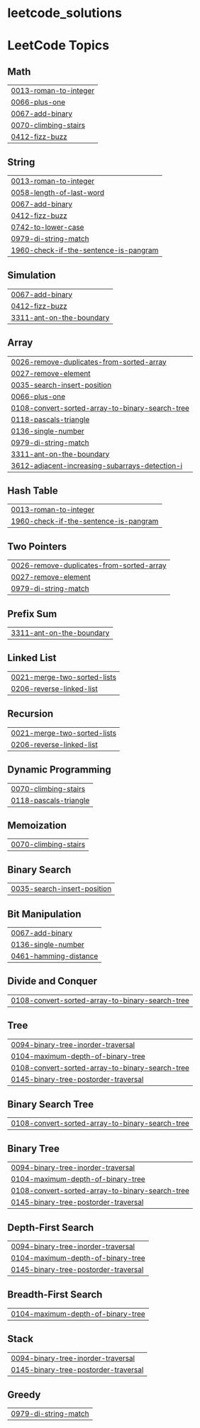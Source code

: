 # leetcode_solutions
<!---LeetCode Topics Start-->
# LeetCode Topics
## Math
|  |
| ------- |
| [0013-roman-to-integer](https://github.com/rizwanmuhammedd/leetcode_solutions/tree/master/0013-roman-to-integer) |
| [0066-plus-one](https://github.com/rizwanmuhammedd/leetcode_solutions/tree/master/0066-plus-one) |
| [0067-add-binary](https://github.com/rizwanmuhammedd/leetcode_solutions/tree/master/0067-add-binary) |
| [0070-climbing-stairs](https://github.com/rizwanmuhammedd/leetcode_solutions/tree/master/0070-climbing-stairs) |
| [0412-fizz-buzz](https://github.com/rizwanmuhammedd/leetcode_solutions/tree/master/0412-fizz-buzz) |
## String
|  |
| ------- |
| [0013-roman-to-integer](https://github.com/rizwanmuhammedd/leetcode_solutions/tree/master/0013-roman-to-integer) |
| [0058-length-of-last-word](https://github.com/rizwanmuhammedd/leetcode_solutions/tree/master/0058-length-of-last-word) |
| [0067-add-binary](https://github.com/rizwanmuhammedd/leetcode_solutions/tree/master/0067-add-binary) |
| [0412-fizz-buzz](https://github.com/rizwanmuhammedd/leetcode_solutions/tree/master/0412-fizz-buzz) |
| [0742-to-lower-case](https://github.com/rizwanmuhammedd/leetcode_solutions/tree/master/0742-to-lower-case) |
| [0979-di-string-match](https://github.com/rizwanmuhammedd/leetcode_solutions/tree/master/0979-di-string-match) |
| [1960-check-if-the-sentence-is-pangram](https://github.com/rizwanmuhammedd/leetcode_solutions/tree/master/1960-check-if-the-sentence-is-pangram) |
## Simulation
|  |
| ------- |
| [0067-add-binary](https://github.com/rizwanmuhammedd/leetcode_solutions/tree/master/0067-add-binary) |
| [0412-fizz-buzz](https://github.com/rizwanmuhammedd/leetcode_solutions/tree/master/0412-fizz-buzz) |
| [3311-ant-on-the-boundary](https://github.com/rizwanmuhammedd/leetcode_solutions/tree/master/3311-ant-on-the-boundary) |
## Array
|  |
| ------- |
| [0026-remove-duplicates-from-sorted-array](https://github.com/rizwanmuhammedd/leetcode_solutions/tree/master/0026-remove-duplicates-from-sorted-array) |
| [0027-remove-element](https://github.com/rizwanmuhammedd/leetcode_solutions/tree/master/0027-remove-element) |
| [0035-search-insert-position](https://github.com/rizwanmuhammedd/leetcode_solutions/tree/master/0035-search-insert-position) |
| [0066-plus-one](https://github.com/rizwanmuhammedd/leetcode_solutions/tree/master/0066-plus-one) |
| [0108-convert-sorted-array-to-binary-search-tree](https://github.com/rizwanmuhammedd/leetcode_solutions/tree/master/0108-convert-sorted-array-to-binary-search-tree) |
| [0118-pascals-triangle](https://github.com/rizwanmuhammedd/leetcode_solutions/tree/master/0118-pascals-triangle) |
| [0136-single-number](https://github.com/rizwanmuhammedd/leetcode_solutions/tree/master/0136-single-number) |
| [0979-di-string-match](https://github.com/rizwanmuhammedd/leetcode_solutions/tree/master/0979-di-string-match) |
| [3311-ant-on-the-boundary](https://github.com/rizwanmuhammedd/leetcode_solutions/tree/master/3311-ant-on-the-boundary) |
| [3612-adjacent-increasing-subarrays-detection-i](https://github.com/rizwanmuhammedd/leetcode_solutions/tree/master/3612-adjacent-increasing-subarrays-detection-i) |
## Hash Table
|  |
| ------- |
| [0013-roman-to-integer](https://github.com/rizwanmuhammedd/leetcode_solutions/tree/master/0013-roman-to-integer) |
| [1960-check-if-the-sentence-is-pangram](https://github.com/rizwanmuhammedd/leetcode_solutions/tree/master/1960-check-if-the-sentence-is-pangram) |
## Two Pointers
|  |
| ------- |
| [0026-remove-duplicates-from-sorted-array](https://github.com/rizwanmuhammedd/leetcode_solutions/tree/master/0026-remove-duplicates-from-sorted-array) |
| [0027-remove-element](https://github.com/rizwanmuhammedd/leetcode_solutions/tree/master/0027-remove-element) |
| [0979-di-string-match](https://github.com/rizwanmuhammedd/leetcode_solutions/tree/master/0979-di-string-match) |
## Prefix Sum
|  |
| ------- |
| [3311-ant-on-the-boundary](https://github.com/rizwanmuhammedd/leetcode_solutions/tree/master/3311-ant-on-the-boundary) |
## Linked List
|  |
| ------- |
| [0021-merge-two-sorted-lists](https://github.com/rizwanmuhammedd/leetcode_solutions/tree/master/0021-merge-two-sorted-lists) |
| [0206-reverse-linked-list](https://github.com/rizwanmuhammedd/leetcode_solutions/tree/master/0206-reverse-linked-list) |
## Recursion
|  |
| ------- |
| [0021-merge-two-sorted-lists](https://github.com/rizwanmuhammedd/leetcode_solutions/tree/master/0021-merge-two-sorted-lists) |
| [0206-reverse-linked-list](https://github.com/rizwanmuhammedd/leetcode_solutions/tree/master/0206-reverse-linked-list) |
## Dynamic Programming
|  |
| ------- |
| [0070-climbing-stairs](https://github.com/rizwanmuhammedd/leetcode_solutions/tree/master/0070-climbing-stairs) |
| [0118-pascals-triangle](https://github.com/rizwanmuhammedd/leetcode_solutions/tree/master/0118-pascals-triangle) |
## Memoization
|  |
| ------- |
| [0070-climbing-stairs](https://github.com/rizwanmuhammedd/leetcode_solutions/tree/master/0070-climbing-stairs) |
## Binary Search
|  |
| ------- |
| [0035-search-insert-position](https://github.com/rizwanmuhammedd/leetcode_solutions/tree/master/0035-search-insert-position) |
## Bit Manipulation
|  |
| ------- |
| [0067-add-binary](https://github.com/rizwanmuhammedd/leetcode_solutions/tree/master/0067-add-binary) |
| [0136-single-number](https://github.com/rizwanmuhammedd/leetcode_solutions/tree/master/0136-single-number) |
| [0461-hamming-distance](https://github.com/rizwanmuhammedd/leetcode_solutions/tree/master/0461-hamming-distance) |
## Divide and Conquer
|  |
| ------- |
| [0108-convert-sorted-array-to-binary-search-tree](https://github.com/rizwanmuhammedd/leetcode_solutions/tree/master/0108-convert-sorted-array-to-binary-search-tree) |
## Tree
|  |
| ------- |
| [0094-binary-tree-inorder-traversal](https://github.com/rizwanmuhammedd/leetcode_solutions/tree/master/0094-binary-tree-inorder-traversal) |
| [0104-maximum-depth-of-binary-tree](https://github.com/rizwanmuhammedd/leetcode_solutions/tree/master/0104-maximum-depth-of-binary-tree) |
| [0108-convert-sorted-array-to-binary-search-tree](https://github.com/rizwanmuhammedd/leetcode_solutions/tree/master/0108-convert-sorted-array-to-binary-search-tree) |
| [0145-binary-tree-postorder-traversal](https://github.com/rizwanmuhammedd/leetcode_solutions/tree/master/0145-binary-tree-postorder-traversal) |
## Binary Search Tree
|  |
| ------- |
| [0108-convert-sorted-array-to-binary-search-tree](https://github.com/rizwanmuhammedd/leetcode_solutions/tree/master/0108-convert-sorted-array-to-binary-search-tree) |
## Binary Tree
|  |
| ------- |
| [0094-binary-tree-inorder-traversal](https://github.com/rizwanmuhammedd/leetcode_solutions/tree/master/0094-binary-tree-inorder-traversal) |
| [0104-maximum-depth-of-binary-tree](https://github.com/rizwanmuhammedd/leetcode_solutions/tree/master/0104-maximum-depth-of-binary-tree) |
| [0108-convert-sorted-array-to-binary-search-tree](https://github.com/rizwanmuhammedd/leetcode_solutions/tree/master/0108-convert-sorted-array-to-binary-search-tree) |
| [0145-binary-tree-postorder-traversal](https://github.com/rizwanmuhammedd/leetcode_solutions/tree/master/0145-binary-tree-postorder-traversal) |
## Depth-First Search
|  |
| ------- |
| [0094-binary-tree-inorder-traversal](https://github.com/rizwanmuhammedd/leetcode_solutions/tree/master/0094-binary-tree-inorder-traversal) |
| [0104-maximum-depth-of-binary-tree](https://github.com/rizwanmuhammedd/leetcode_solutions/tree/master/0104-maximum-depth-of-binary-tree) |
| [0145-binary-tree-postorder-traversal](https://github.com/rizwanmuhammedd/leetcode_solutions/tree/master/0145-binary-tree-postorder-traversal) |
## Breadth-First Search
|  |
| ------- |
| [0104-maximum-depth-of-binary-tree](https://github.com/rizwanmuhammedd/leetcode_solutions/tree/master/0104-maximum-depth-of-binary-tree) |
## Stack
|  |
| ------- |
| [0094-binary-tree-inorder-traversal](https://github.com/rizwanmuhammedd/leetcode_solutions/tree/master/0094-binary-tree-inorder-traversal) |
| [0145-binary-tree-postorder-traversal](https://github.com/rizwanmuhammedd/leetcode_solutions/tree/master/0145-binary-tree-postorder-traversal) |
## Greedy
|  |
| ------- |
| [0979-di-string-match](https://github.com/rizwanmuhammedd/leetcode_solutions/tree/master/0979-di-string-match) |
<!---LeetCode Topics End-->